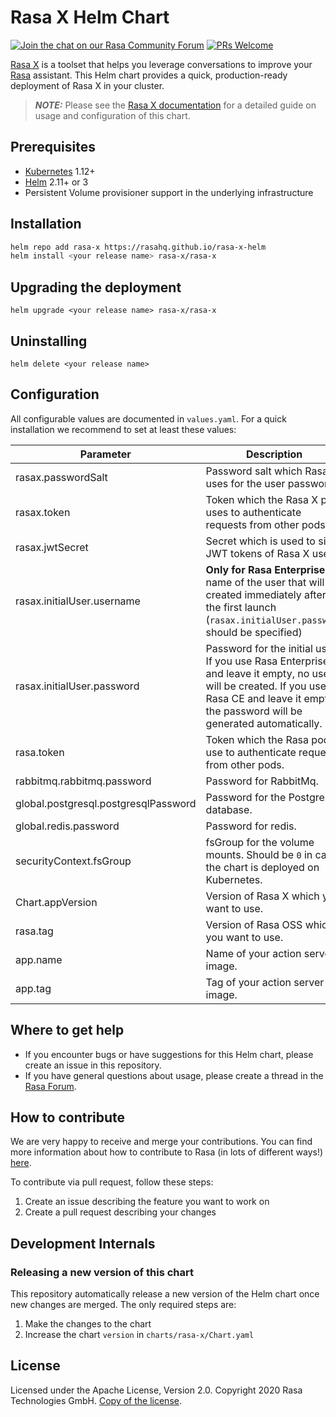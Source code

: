 # Rasa X Helm Chart

[![Join the chat on our Rasa Community Forum](https://img.shields.io/badge/forum-join%20discussions-brightgreen.svg)](https://forum.rasa.com/?utm_source=badge&utm_medium=badge&utm_campaign=pr-badge&utm_content=badge)
[![PRs Welcome](https://img.shields.io/badge/PRs-welcome-brightgreen.svg?style=flat-square)](https://github.com/orgs/RasaHQ/projects/23)

[Rasa X](https://rasa.com/docs/rasa-x/) is a toolset that helps you leverage 
conversations to improve your [Rasa](https://rasa.com/docs/rasa) assistant.
This Helm chart provides a quick, production-ready deployment of Rasa X in your cluster.

> **_NOTE:_** Please see the [Rasa X documentation](https://rasa.com/docs/rasa-x/installation-and-setup/openshift-kubernetes/) for a detailed guide on usage and configuration of this chart.

## Prerequisites

* [Kubernetes](https://kubernetes.io/docs/setup/) 1.12+
* [Helm](https://helm.sh/) 2.11+ or 3
* Persistent Volume provisioner support in the underlying infrastructure

## Installation

```bash
helm repo add rasa-x https://rasahq.github.io/rasa-x-helm
helm install <your release name> rasa-x/rasa-x
```

## Upgrading the deployment
```
helm upgrade <your release name> rasa-x/rasa-x
```

## Uninstalling

```
helm delete <your release name>
```

## Configuration

All configurable values are documented in `values.yaml`. For a quick installation we
recommend to set at least these values:

| Parameter                            | Description                                                                                | Default            |
|--------------------------------------|--------------------------------------------------------------------------------------------|--------------------|
| rasax.passwordSalt                   | Password salt which Rasa X uses for the user passwords.                                    | `passwordSalt`     |
| rasax.token                          | Token which the Rasa X pod uses to authenticate requests from other pods.                  | `rasaXToken`       |
| rasax.jwtSecret                      | Secret which is used to sign JWT tokens of Rasa X users.                           | `jwtSecret`        |
| rasax.initialUser.username           | **Only for Rasa Enterprise**. A name of the user that will be created immediately after the first launch (`rasax.initialUser.password` should be specified) | `admin`            |
| rasax.initialUser.password           | Password for the initial user. If you use Rasa Enterprise and leave it empty, no users will be created. If you use Rasa CE and leave it empty, the password will be generated automatically. | `""`               |
| rasa.token                           | Token which the Rasa pods use to authenticate requests from other pods.                    | `rasaToken`        |
| rabbitmq.rabbitmq.password           | Password for RabbitMq.                                                                     | `test`             |
| global.postgresql.postgresqlPassword | Password for the Postgresql database.                                                      | `password`         |
| global.redis.password                | Password for redis.                                                                        | `password`         |
| securityContext.fsGroup              | fsGroup for the volume mounts. Should be `0` in case the  chart is deployed on Kubernetes. | `""`               |
| Chart.appVersion                     | Version of Rasa X which you want to use.                                                   | `0.24.1`           |
| rasa.tag                             | Version of Rasa OSS which you want to use.                                                 | `1.6.1`            |
| app.name                             | Name of your action server image.                                                          | `rasa/rasa-x-demo` |
| app.tag                              | Tag of your action server image.                                                           | `0.24.0`           |

## Where to get help

- If you encounter bugs or have suggestions for this Helm chart, please create an issue in this repository.
- If you have general questions about usage, please create a thread in the [Rasa Forum](https://forum.rasa.com/).

## How to contribute

We are very happy to receive and merge your contributions. You can
find more information about how to contribute to Rasa (in lots of
different ways!) [here](http://rasa.com/community/contribute).

To contribute via pull request, follow these steps:

1. Create an issue describing the feature you want to work on
2. Create a pull request describing your changes


## Development Internals
### Releasing a new version of this chart

This repository automatically release a new version of the Helm chart once new changes
are merged. The only required steps are:

1. Make the changes to the chart
2. Increase the chart `version` in `charts/rasa-x/Chart.yaml`

## License
Licensed under the Apache License, Version 2.0.
Copyright 2020 Rasa Technologies GmbH. [Copy of the license](LICENSE.txt).
